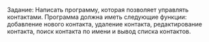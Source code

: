 Задание: Написать программу, которая позволяет управлять контактами. Программа должна иметь следующие функции: добавление нового контакта, удаление контакта, редактирование контакта, поиск контакта по имени и вывод списка контактов.
